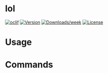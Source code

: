 lol
====



[![oclif](https://img.shields.io/badge/cli-oclif-brightgreen.svg)](https://oclif.io)
[![Version](https://img.shields.io/npm/v/lol.svg)](https://npmjs.org/package/lol)
[![Downloads/week](https://img.shields.io/npm/dw/lol.svg)](https://npmjs.org/package/lol)
[![License](https://img.shields.io/npm/l/lol.svg)](https://github.com/andygout/lol/blob/master/package.json)

<!-- toc -->
# Usage
<!-- usage -->
# Commands
<!-- commands -->
